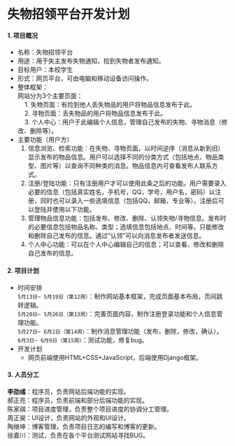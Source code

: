 # 失物招领平台开发计划
#### 1. 项目概况
- 名称：失物招领平台
- 用途：用于失主发布失物通知，拾到失物者发布通知。
- 目标用户：本校学生
- 形式：网页平台，可由电脑和移动设备访问操作。
- 整体框架：<br>
	网站分为3个主要页面：<br>
&nbsp;&nbsp;&nbsp;&nbsp;1. 失物页面：有捡到他人丢失物品的用户将物品信息发布于此。<br>
&nbsp;&nbsp;&nbsp;&nbsp;2. 寻物页面：丢失物品的用户将物品信息发布于此。<br>
&nbsp;&nbsp;&nbsp;&nbsp;3. 个人中心：用户于此编辑个人信息，管理自己发布的失物、寻物消息（修改、删除等）。<br>
- 主要功能（用户方）<br>
	1. 信息浏览、检索功能：在失物、寻物页面，以时间逆序（消息从新到旧）显示发布的物品信息。用户可以选择不同的分类方式（包括地点、物品类型、图片等）以查询不同种类的消息。物品信息内可查看发布人联系方式。<br>
	2. 注册/登陆功能：只有注册用户才可以使用此条之后的功能。用户需要录入必要的信息（包括真实姓名，手机号，QQ，学号，用户名，密码）以注册，同时也可以录入一些选填信息（包括QQ，邮箱，专业等）。注册后可以登陆并使用以下功能。<br>
	3. 管理物品信息功能：包括发布、修改、删除、认领失物/寻物信息。发布时的必要信息包括物品名称、类型；选填信息包括地点、时间等。只能修改和删除自己发布的信息。通过“认领”可以向消息发布者发送信息。<br>
	4. 个人中心功能：可以在个人中心编辑自己的信息；可以查看、修改和删除自己发布的信息。<br>
#### 2. 项目计划
- 时间安排<br>
`5月13日~ 5月19日（第12周）`：制作网站基本框架，完成页面基本布局，页间跳转逻辑。<br>
`5月20日~ 5月26日（第13周）`：完善页面内容，制作注册登录功能和个人信息管理功能。<br>
`5月27日~ 6月2日（第14周）`：制作消息管理功能（发布，删除，修改，确认）。<br>
`6月3日~ 6月9日（第15周）`：测试功能，修复bug。<br>
- 开发计划<br>
	- 网页前端使用HTML+CSS+JavaScript，后端使用Django框架。<br>
#### 3. 人员分工
**李劭彧**：程序员，负责网站后端功能的实现。<br>
郝正亮：程序员，负责前端和部分后端功能的实现。<br>
陈家祺：项目进度管理，负责整个项目进度的协调分工管理。<br>
周正昊：UI设计，负责网站的外观和UI设计。<br>
陶继坤：博客管理，负责项目日志的编写和博客的更新。<br>
徐嘉川：测试，负责在各个平台测试网站寻找BUG。<br>
